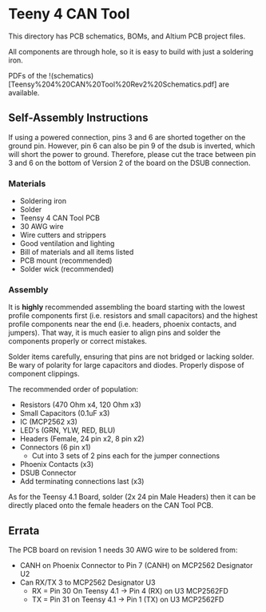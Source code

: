 # Teeny 4 CAN Tool

This directory has PCB schematics, BOMs, and Altium PCB project files.

All components are through hole, so it is easy to build with just a soldering iron.

PDFs of the !(schematics)[Teensy%204%20CAN%20Tool%20Rev2%20Schematics.pdf] are available.


## Self-Assembly Instructions

If using a powered connection, pins 3 and 6 are shorted together on the ground pin. However, pin 6 can also be pin 9 of the dsub is inverted, which will short the power to ground. Therefore, please cut the trace between pin 3 and 6 on the bottom of Version 2 of the board on the DSUB connection.

### Materials

- Soldering iron
- Solder
- Teensy 4 CAN Tool PCB
- 30 AWG wire
- Wire cutters and strippers
- Good ventilation and lighting
- Bill of materials and all items listed
- PCB mount (recommended)
- Solder wick (recommended)

### Assembly

It is **highly** recommended assembling the board starting with the lowest profile components first (i.e. resistors and small capacitors) and the highest profile components near the end (i.e. headers, phoenix contacts, and jumpers). That way, it is much easier to align pins and solder the components properly or correct mistakes.

Solder items carefully, ensuring that pins are not bridged or lacking solder. Be wary of polarity for large capacitors and diodes. Properly dispose of component clippings.

The recommended order of population:

- Resistors (470 Ohm x4, 120 Ohm x3)
- Small Capacitors (0.1uF x3)
- IC (MCP2562 x3)
- LED's (GRN, YLW, RED, BLU)
- Headers (Female, 24 pin x2, 8 pin x2)
- Connectors (6 pin x1)
  - Cut into 3 sets of 2 pins each for the jumper connections
- Phoenix Contacts (x3)
- DSUB Connector
- Add terminating connections last (x3)

As for the Teensy 4.1 Board, solder (2x 24 pin Male Headers) then it can be directly placed onto the female headers on the CAN Tool PCB.

## Errata

The PCB board on revision 1 needs 30 AWG wire to be soldered from:

* CANH on Phoenix Connector to Pin 7 (CANH) on MCP2562 Designator U2
* Can RX/TX 3 to MCP2562 Designator U3
  * RX = Pin 30 On Teensy 4.1 -> Pin 4 (RX) on U3 MCP2562FD
  * TX = Pin 31 on Teensy 4.1 -> Pin 1 (TX) on U3 MCP2562FD

